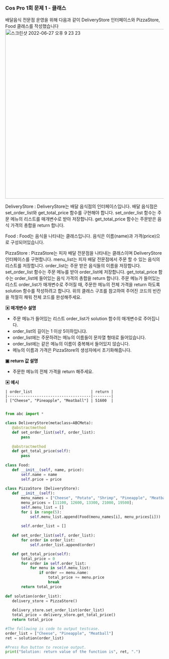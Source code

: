 ### Cos Pro 1회 문제 1 - 클래스
배달음식 전문점 운영을 위해 다음과 같이 DeliveryStore 인터페이스와 PizzaStore, Food 클래스를 작성했습니다
<img width="538" alt="스크린샷 2022-06-27 오후 9 23 23" src="https://user-images.githubusercontent.com/80513699/175940661-188c14d8-03d9-423a-8aa1-a1711a349b37.png">


DeliveryStore : 
DeliveryStore는 배달 음식점의 인터페이스입니다.
배달 음식점은 set_order_list와 get_total_price 함수를 구현해야 합니다.
set_order_list 함수는 주문 메뉴의 리스트를 매개변수로 받아 저장합니다.
get_total_price 함수는 주문받은 음식 가격의 총합을 return 합니다.


Food : 
Food는 음식을 나타내는 클래스입니다.
음식은 이름(name)과 가격(price)으로 구성되어있습니다.


PizzaStore : 
PizzaStore는 피자 배달 전문점을 나타내는 클래스이며 DeliveryStore 인터페이스를 구현합니다.
menu_list는 피자 배달 전문점에서 주문 할 수 있는 음식의 리스트를 저장합니다.
order_list는 주문 받은 음식들의 이름을 저장합니다.
set_order_list 함수는 주문 메뉴를 받아 order_list에 저장합니다.
get_total_price 함수는 order_list에 들어있는 음식 가격의 총합을 return 합니다.
주문 메뉴가 들어있는 리스트 order_list가 매개변수로 주어질 때, 주문한 메뉴의 전체 가격을 return 하도록 solution 함수를 작성하려고 합니다. 위의 클래스 구조를 참고하여 주어진 코드의 빈칸을 적절히 채워 전체 코드를 완성해주세요.


**▣ 매개변수 설명**
   - 주문 메뉴가 들어있는 리스트 order_list가 solution 함수의 매개변수로 주어집니다.
   - order_list의 길이는 1 이상 5이하입니댜.
   - order_list에는 주문하려는 메뉴의 이름들이 문자열 형태로 들어있습니다.
   - order_list에는 같은 메뉴의 이름이 중복해서 들어있지 않습니다.
   - 메뉴의 이름과 가격은 PizzaStore의 생성자에서 초기화해줍니다.

**▣ return 값 설명**
   - 주문한 메뉴의 전체 가격을 return 해주세요.

**▣ 예시**

    | order_list                          | return |
    |-------------------------------------|--------|
    | ["Cheese", "Pineapple", "Meatball"] | 51600  |
    
    
 ```python
 
 from abc import *
 
class DeliveryStore(metaclass=ABCMeta):
    @abstractmethod
    def set_order_list(self, order_list):
        pass
    
    @abstractmethod
    def get_total_price(self):
        pass
    
class Food:
    def __init__(self, name, price):
        self.name = name
        self.price = price
        
class PizzaStore (DeliveryStore):
    def __init__(self):
        menu_names = ["Cheese", "Potato", "Shrimp", "Pineapple", "Meatball"]
        menu_prices = [11100, 12600, 13300, 21000, 19500];
        self.menu_list = []
        for i in range(5):
            self.menu_list.append(Food(menu_names[i], menu_prices[i]))
        
        self.order_list = []
    
    def set_order_list(self, order_list):
        for order in order_list:
            self.order_list.append(order)

    def get_total_price(self):
        total_price = 0
        for order in self.order_list:
            for menu in self.menu_list:
                if order == menu.name:
                    total_price += menu.price
                    break
        return total_price 
            
def solution(order_list):
    delivery_store = PizzaStore()
    
    delivery_store.set_order_list(order_list)
    total_price = delivery_store.get_total_price()
    return total_price

#The following is code to output testcase.
order_list = ["Cheese", "Pineapple", "Meatball"]
ret = solution(order_list)

#Press Run button to receive output. 
print("Solution: return value of the function is", ret, ".")

 ```
